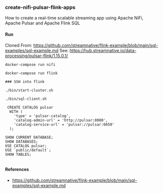 ### create-nifi-pulsar-flink-apps

How to create a real-time scalable streaming app using Apache NiFi, Apache Pulsar and Apache Flink SQL

#### Run

Cloned From:   https://github.com/streamnative/flink-example/blob/main/sql-examples/sql-example.md
See:   https://hub.streamnative.io/data-processing/pulsar-flink/1.15.0.1/

````
docker-compose run nifi

docker-compose run flink

### SSH into flink

./bin/start-cluster.sh

./bin/sql-client.sh

 CREATE CATALOG pulsar
  WITH (
    'type' = 'pulsar-catalog',
    'catalog-admin-url' = 'http://pulsar:8080',
    'catalog-service-url' = 'pulsar://pulsar:6650'
  );
  
SHOW CURRENT DATABASE;
SHOW DATABASES;
USE CATALOG pulsar;
USE `public/default`;
SHOW TABLES;


````

#### References

* https://github.com/streamnative/flink-example/blob/main/sql-examples/sql-example.md
